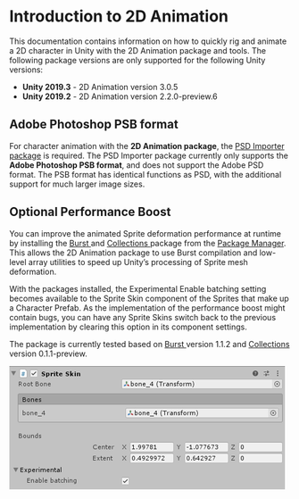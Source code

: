 # Introduction to 2D Animation

This documentation contains information on how to quickly rig and animate a 2D character in Unity with the 2D Animation package and tools. The following package versions are only supported for the following Unity versions:

- __Unity 2019.3__ - 2D Animation version 3.0.5
- __Unity 2019.2__ - 2D Animation version 2.2.0-preview.6

## Adobe Photoshop PSB format

For character animation with the __2D Animation package__, the [PSD Importer package](https://docs.unity3d.com/Packages/com.unity.2d.psdimporter@latest/index.html?preview=1) is required. The PSD Importer package currently only supports the __Adobe Photoshop PSB format__, and does not support the Adobe PSD format. The PSB format has identical functions as PSD, with the additional support for much larger image sizes.

## Optional Performance Boost

You can improve the animated Sprite deformation performance at runtime by installing the [Burst ](https://docs.unity3d.com/Packages/com.unity.burst@latest) and [Collections ](https://docs.unity3d.com/Packages/com.unity.collections@latest)package from the [Package Manager](https://docs.unity3d.com/Manual/upm-ui.html). This allows the 2D Animation package to use Burst compilation and low-level array utilities to speed up Unity’s processing of Sprite mesh deformation.

With the packages installed, the Experimental Enable batching setting becomes available to the Sprite Skin component of the Sprites that make up a Character Prefab. As the implementation of the performance boost might contain bugs, you can have any Sprite Skins switch back to the previous implementation by clearing this option in its component settings.

The package is currently tested based on [Burst ](https://docs.unity3d.com/Packages/com.unity.burst@latest) version 1.1.2 and [Collections ](https://docs.unity3d.com/Packages/com.unity.collections@latest)version 0.1.1-preview.


![](images/SpriteSkin_inspect_exp.png)